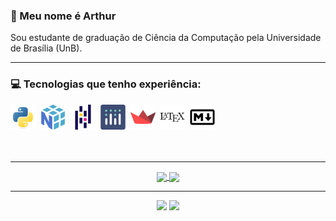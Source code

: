 ### 👋 Meu nome é Arthur
Sou estudante de graduação de Ciência da Computação pela Universidade de Brasília (UnB).

---

### 💻 Tecnologias que tenho experiência:

<div>
  <img src="https://github.com/devicons/devicon/blob/master/icons/python/python-original.svg" title="Python" alt="Python" width="40" height="40"/>&nbsp;
  <img src="https://github.com/devicons/devicon/blob/master/icons/numpy/numpy-original.svg" title="NumPy" alt="NumPy" width="40" height="40"/>&nbsp;
  <img src="https://github.com/devicons/devicon/blob/master/icons/pandas/pandas-original.svg" title="Pandas" alt="Pandas" width="40" height="40"/>&nbsp;
  <img src="https://github.com/devicons/devicon/blob/master/icons/plotly/plotly-original.svg" title="Plotly" alt="Plotly" width="40" height="40"/>&nbsp;
  <img src="https://github.com/devicons/devicon/blob/master/icons/streamlit/streamlit-original.svg" title="Streamlit" alt="Streamlit" width="40" height="40"/>&nbsp;
  <img src="https://github.com/devicons/devicon/blob/master/icons/latex/latex-original.svg" title="LaTeX" alt="LaTeX" width="40" height="40"/>&nbsp;
  <img src="https://github.com/devicons/devicon/blob/master/icons/markdown/markdown-original.svg" title="Markdown" alt="Markdown" width="40" height="40"/>&nbsp;
</div>

ㅤ

---

<p align="center">
  <a href="https://github.com/anuraghazra/github-readme-stats" target="_blank">
    <img
      align="center"
      height="200"
      src="https://github-readme-stats.vercel.app/api?username=arthmp&theme=dark&hide_border=false&include_all_commits=true&count_private=true"
    />
  </a>
  <a href="https://github.com/anuraghazra/github-readme-stats" target="_blank">
    <img
      align="center"
      height="200"
      src="https://github-readme-stats.vercel.app/api/top-langs/?username=arthmp&layout=donut&theme=dark&langs_count=6&hide=jupyter%20notebook,html,css"
    />
  </a>
</p>

---

<div style="margin-top: 10px"></div>

<div align="center">
  <a href="https://www.linkedin.com/in/arthmp/" target="_blank"><img src="https://img.shields.io/badge/-LinkedIn-%230077B5?style=for-the-badge&logo=linkedin&logoColor=white" target="_blank"></a>  
  <a href = "mailto:arthur.ccpe@gmail.com"><img src="https://img.shields.io/badge/-Gmail-%23333?style=for-the-badge&logo=gmail&logoColor=white" target="_blank"></a>
</div>
